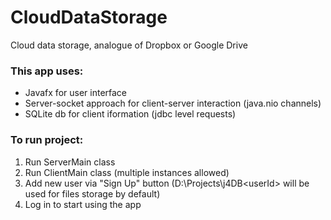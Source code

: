 # CloudDataStorage
Cloud data storage, analogue of Dropbox or Google Drive

### This app uses:
- Javafx for user interface
- Server-socket approach for client-server interaction (java.nio channels)
- SQLite db for client iformation (jdbc level requests)

### To run project:
1) Run ServerMain class
2) Run ClientMain class (multiple instances allowed)
3) Add new user via "Sign Up" button
(D:\Projects\j4DB\<userId> will be used for files storage by default)
4) Log in to start using the app
